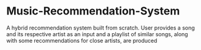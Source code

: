 # Music-Recommendation-System
A hybrid recommendation system built from scratch. User provides a song and its respective artist as an input and a playlist of similar songs, along with some recommendations for close artists, are produced
